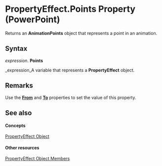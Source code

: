 
# PropertyEffect.Points Property (PowerPoint)

Returns an  **AnimationPoints** object that represents a point in an animation.


## Syntax

 _expression_. **Points**

 _expression_A variable that represents a  **PropertyEffect** object.


## Remarks

Use the  **[From](314435d3-27aa-323b-65f4-de7f7864f30d.md)** and **[To](453cc64b-88b7-e543-fff5-d218b8cc320f.md)** properties to set the value of this property.


## See also


#### Concepts


 [PropertyEffect Object](8fa129ac-f222-a01c-4545-0097b1164aee.md)
#### Other resources


 [PropertyEffect Object Members](95276842-1082-4180-0392-696e7ad059e2.md)
